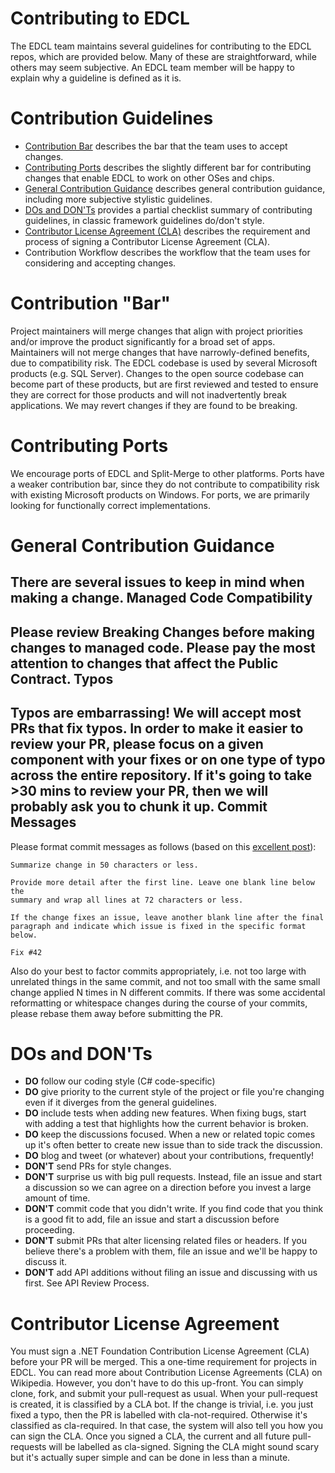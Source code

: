 Contributing to EDCL 
====================

The EDCL team maintains several guidelines for contributing to the EDCL repos, which are provided below. Many of these are straightforward, while others may seem subjective. An EDCL team member will be happy to explain why a guideline is defined as it is.

Contribution Guidelines
=======================
* [Contribution Bar](#contribution-bar) describes the bar that the team uses to accept changes.
* [Contributing Ports](#contributing-ports) describes the slightly different bar for contributing changes that enable EDCL to work on other OSes and chips.
* [General Contribution Guidance](#general-contribution-guidance) describes general contribution guidance, including more subjective stylistic guidelines.
* [DOs and DON'Ts](#dos-and-donts) provides a partial checklist summary of contributing guidelines, in classic framework guidelines do/don't style.
* [Contributor License Agreement (CLA)](#contributor-license-agreement) describes the requirement and process of signing a Contributor License Agreement (CLA).
* Contribution Workflow describes the workflow that the team uses for considering and accepting changes.
	
Contribution "Bar"
==================
Project maintainers will merge changes that align with project priorities and/or improve the product significantly for a broad set of apps. 
Maintainers will not merge changes that have narrowly-defined benefits, due to compatibility risk. The EDCL codebase is used by several Microsoft products (e.g. SQL Server). Changes to the open source codebase can become part of these products, but are first reviewed and tested to ensure they are correct for those products and will not inadvertently break applications. We may revert changes if they are found to be breaking.

Contributing Ports
==================
We encourage ports of EDCL and Split-Merge to other platforms. Ports have a weaker contribution bar, since they do not contribute to compatibility risk with existing Microsoft products on Windows. For ports, we are primarily looking for functionally correct implementations.

General Contribution Guidance
=============================
There are several issues to keep in mind when making a change.
Managed Code Compatibility
--------------------------
Please review Breaking Changes before making changes to managed code. Please pay the most attention to changes that affect the Public Contract.
Typos
-----
Typos are embarrassing! We will accept most PRs that fix typos. In order to make it easier to review your PR, please focus on a given component with your fixes or on one type of typo across the entire repository. If it's going to take >30 mins to review your PR, then we will probably ask you to chunk it up.
Commit Messages
---------------
Please format commit messages as follows (based on this [excellent post](http://tbaggery.com/2008/04/19/a-note-about-git-commit-messages.html)):
```
Summarize change in 50 characters or less.

Provide more detail after the first line. Leave one blank line below the
summary and wrap all lines at 72 characters or less.

If the change fixes an issue, leave another blank line after the final
paragraph and indicate which issue is fixed in the specific format
below.

Fix #42
```

Also do your best to factor commits appropriately, i.e. not too large with unrelated things in the same commit, and not too small with the same small change applied N times in N different commits. If there was some accidental reformatting or whitespace changes during the course of your commits, please rebase them away before submitting the PR.

DOs and DON'Ts
==============
* **DO** follow our coding style (C# code-specific)
* **DO** give priority to the current style of the project or file you're changing even if it diverges from the general guidelines.
* **DO** include tests when adding new features. When fixing bugs, start with adding a test that highlights how the current behavior is broken.
* **DO** keep the discussions focused. When a new or related topic comes up it's often better to create new issue than to side track the discussion.
* **DO** blog and tweet (or whatever) about your contributions, frequently!
* **DON'T** send PRs for style changes. 
* **DON'T** surprise us with big pull requests. Instead, file an issue and start a discussion so we can agree on a direction before you invest a large amount of time.
* **DON'T** commit code that you didn't write. If you find code that you think is a good fit to add, file an issue and start a discussion before proceeding.
* **DON'T** submit PRs that alter licensing related files or headers. If you believe there's a problem with them, file an issue and we'll be happy to discuss it.
* **DON'T** add API additions without filing an issue and discussing with us first. See API Review Process.

Contributor License Agreement
=============================
You must sign a .NET Foundation Contribution License Agreement (CLA) before your PR will be merged. This a one-time requirement for projects in EDCL. You can read more about Contribution License Agreements (CLA) on Wikipedia.
However, you don't have to do this up-front. You can simply clone, fork, and submit your pull-request as usual.
When your pull-request is created, it is classified by a CLA bot. If the change is trivial, i.e. you just fixed a typo, then the PR is labelled with cla-not-required. Otherwise it's classified as cla-required. In that case, the system will also tell you how you can sign the CLA. Once you signed a CLA, the current and all future pull-requests will be labelled as cla-signed.
Signing the CLA might sound scary but it's actually super simple and can be done in less than a minute.
